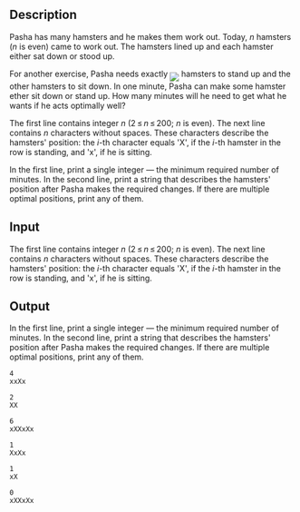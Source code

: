 ## Description

<div><p>Pasha has many hamsters and he makes them work out. Today, <span class="tex-span"><i>n</i></span> hamsters (<span class="tex-span"><i>n</i></span> is even) came to work out. The hamsters lined up and each hamster either sat down or stood up.</p><p>For another exercise, Pasha needs exactly <img align="middle" class="tex-formula" src="file://bohI6tNa.png" style="max-width: 100.0%;max-height: 100.0%;"> hamsters to stand up and the other hamsters to sit down. In one minute, Pasha can make some hamster ether sit down or stand up. How many minutes will he need to get what he wants if he acts optimally well?</p></div><div class="input-specification"><p>The first line contains integer <span class="tex-span"><i>n</i></span> (<span class="tex-span">2 ≤ <i>n</i> ≤ 200</span>; <span class="tex-span"><i>n</i></span> is even). The next line contains <span class="tex-span"><i>n</i></span> characters without spaces. These characters describe the hamsters' position: the <span class="tex-span"><i>i</i></span>-th character equals '<span class="tex-font-style-tt">X</span>', if the <span class="tex-span"><i>i</i></span>-th hamster in the row is standing, and '<span class="tex-font-style-tt">x</span>', if he is sitting.</p></div><div class="output-specification"><p>In the first line, print a single integer — the minimum required number of minutes. In the second line, print a string that describes the hamsters' position after Pasha makes the required changes. If there are multiple optimal positions, print any of them.</p></div>

## Input

<p>The first line contains integer <span class="tex-span"><i>n</i></span> (<span class="tex-span">2 ≤ <i>n</i> ≤ 200</span>; <span class="tex-span"><i>n</i></span> is even). The next line contains <span class="tex-span"><i>n</i></span> characters without spaces. These characters describe the hamsters' position: the <span class="tex-span"><i>i</i></span>-th character equals '<span class="tex-font-style-tt">X</span>', if the <span class="tex-span"><i>i</i></span>-th hamster in the row is standing, and '<span class="tex-font-style-tt">x</span>', if he is sitting.</p>

## Output

<p>In the first line, print a single integer — the minimum required number of minutes. In the second line, print a string that describes the hamsters' position after Pasha makes the required changes. If there are multiple optimal positions, print any of them.</p>





```input1
4
xxXx

```




```input2
2
XX

```




```input3
6
xXXxXx

```




```output1
1
XxXx

```




```output2
1
xX

```




```output3
0
xXXxXx

```


